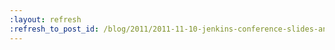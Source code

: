 ```yaml
---
:layout: refresh
:refresh_to_post_id: /blog/2011/2011-11-10-jenkins-conference-slides-and-videos-online
---
```

